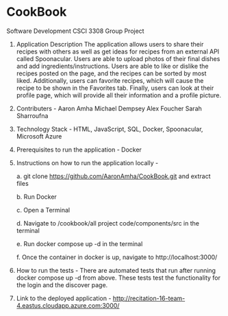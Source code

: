 # CookBook
Software Development CSCI 3308 Group Project

1. Application Description
The application allows users to share their recipes with others as well as get ideas for recipes from an external API called Spoonacular. Users are able to upload photos of their final dishes and add ingredients/instructions. Users are able to like or dislike the recipes posted on the page, and the recipes can be sorted by most liked.
Additionally, users can favorite recipes, which will cause the recipe to be shown in the Favorites tab.
Finally, users can look at their profile page, which will provide all their information and a profile picture. 

3. Contributers -
Aaron Amha
Michael Dempsey
Alex Foucher
Sarah Sharroufna

4. Technology Stack - HTML, JavaScript, SQL, Docker, Spoonacular, Microsoft Azure

5. Prerequisites to run the application - Docker

6. Instructions on how to run the application locally -
   
   a. git clone https://github.com/AaronAmha/CookBook.git and extract files
   
   b. Run Docker
   
   c. Open a Terminal
   
   d. Navigate to /cookbook/all project code/components/src in the terminal
   
   e. Run docker compose up -d in the terminal
   
   f. Once the container in docker is up, navigate to http://localhost:3000/

8. How to run the tests - There are automated tests that run after running docker compose up -d from above. These tests test the functionality for the login and the discover page. 

9. Link to the deployed application - http://recitation-16-team-4.eastus.cloudapp.azure.com:3000/

